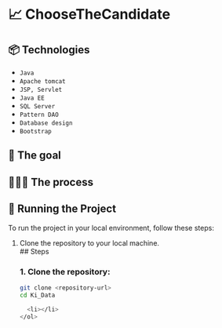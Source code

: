 <h1>📈 ChooseTheCandidate</h1>
<p></p>
<h2>📦 Technologies</h2>
<ul>
<li><code>Java</code></li>
<li><code>Apache tomcat</code></li>
<li><code>JSP, Servlet</code></li>
<li><code>Java EE</code></li>
<li><code>SQL Server</code></li>
<li><code>Pattern DAO</code></li>
<li><code>Database design</code></li>
<li><code>Bootstrap</code></li>
</ul>
<h2>🎯 The goal</h2>
<p></p>
<h2>👩🏽‍🍳 The process</h2>
<p></p>
<p></p>

<h2>🚦 Running the Project</h2>
<p>To run the project in your local environment, follow these steps:</p>
<ol>
  <li>Clone the repository to your local machine.</li>
  ## Steps

### 1. Clone the repository:
```sh
git clone <repository-url>
cd Ki_Data

  <li></li>
</ol>
